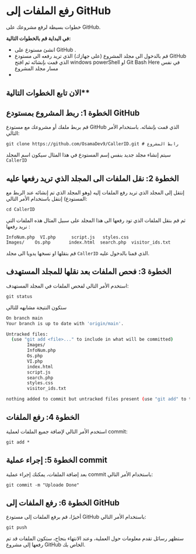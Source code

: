 # رفع الملفات إلى GitHub
خطوات بسيطة لرفع مشروعك على GitHub.

**في البداية قم بالخطوات التالية:**
- انشئ مستودع على GitHub .
- قم بالدخول الى مجلد المشروع (على جهازك) الذي تريد رفعه الى مستودع GitHub الذي قمت بإنشائه ثم افتح windows powerShell او Git Bash Here في نفس مسار مجلد المشروع
-
## الان تابع الخطوات التالية**
## الخطوة 1: ربط المشروع بمستودع GitHub

قم بربط ملفك أو مشروعك مع مستودع GitHub الذي قمت بإنشائه. باستخدام الأمر التالي:

```shell
git clone https://github.com/OsamaDev9/CallerID.git # رابط المشروع
```
سيتم إنشاء مجلد جديد بنفس إسم المستودع في هذا المثال سيكون اسم المجلد ```CallerID```


## الخطوة 2: نقل الملفات الى المجلد الذي تريد رفعها عليه
إنتقل إلى المجلد الذي تريد رفع الملفات إليه (وهو المجلد الذي تم إنشائه عند الربط مع المستودع) إنتقل باستخدام الأمر التالي:

```shell
cd CallerID
```
ثم قم بنقل الملفات الذي تود رفعها الى هذا المجلد على سبيل المثال هذه الملفات التي نريد رفعها :
```
InfoNum.php  VI.php      script.js   styles.css
Images/    Os.php       index.html  search.php  visitor_ids.txt
```
قم بنقلها او نسخها يدويا الى مجلد ``` CallerID ``` الذي قمنا بالدخول عليه.


## الخطوة 3: فحص الملفات بعد نقلها للمجلد المستهدف

استخدم الأمر التالي لفحص الملفات في المجلد المستهدف:

```shell
git status
```
ستكون النتيجة مشابهه للتالي
```bash
On branch main
Your branch is up to date with 'origin/main'.

Untracked files:
  (use "git add <file>..." to include in what will be committed)
        Images/
        InfoNum.php
        Os.php
        VI.php
        index.html
        script.js
        search.php
        styles.css
        visitor_ids.txt

nothing added to commit but untracked files present (use "git add" to track)
```

## الخطوة 4: رفع الملفات

استخدم الأمر التالي لإضافة جميع الملفات لعملية commit:
```shell
git add *
```
## الخطوة 5: إجراء عملية commit

بعد إضافة الملفات، يمكنك إجراء عملية commit باستخدام الأمر التالي:

```shell
git commit -m "Uploade Done"
```
## الخطوة 6: رفع الملفات إلى GitHub

أخيرًا، قم برفع الملفات إلى مستودع GitHub باستخدام الأمر التالي:

```shell
git push
```

ستظهر رسائل تقدم معلومات حول العملية، وعند الانتهاء بنجاح، ستكون الملفات قد تم رفعها إلى مشروع GitHub الخاص بك.
